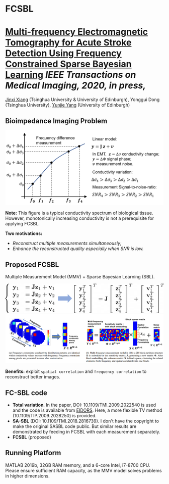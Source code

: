 # FCSBL
# [Multi-frequency Electromagnetic Tomography for Acute Stroke Detection Using Frequency Constrained Sparse Bayesian Learning](https://jinxixiang.github.io/files/FCSBL_2020_TMI.pdf) _IEEE Transactions on Medical Imaging, 2020, in press,_
[Jinxi Xiang](https://jinxixiang.github.io/) (Tsinghua University & University of Edinburgh), Yonggui Dong (Tsinghua University), [Yunjie Yang](https://www.yangresearchgroup.com/members) (University of Edinburgh) 


Bioimpedance Imaging Problem
----------
<img src="bioimpedance.png" width="700px"/>

**Note:** This figure is a typical conductivity spectrum of biological tissue. However, monotonically increasing conductivity is not a prerequisite for applying FCSBL.

**Two motivations:**
* _Reconstruct multiple measurements simultaneously;_
* _Enhance the reconstructed quality especially when SNR is low._


Proposed FCSBL
---------
Multiple Measurement Model (MMV) + Sparse Bayesian Learning (SBL).

<img src="mmv.png" width="700px"/>

<img src="Fig2.PNG" width="700px"/>

**Benefits:** exploit `spatial correlation` and `frequency correlation` to reconstruct better images.

FC-SBL code
---------
* **Total variation**. In the paper,  DOI: 10.1109/TMI.2009.2022540 is used and the code is available from [EIDORS](http://eidors3d.sourceforge.net/). Here, a more flexible TV method (10.1109/TIP.2009.2028250) is provided.
* **SA-SBL** (DOI: 10.1109/TMI.2018.2816739). I don't have the copyright to make the original SASBL code public. But similar results are demonstrated by feeding in FCSBL with each measurement separately.
* **FCSBL** (proposed)

Running Platform
----------
MATLAB 2019b, 32GB RAM memory, and a 6-core Intel, i7-8700 CPU. Please ensure sufficient RAM capacity, as the MMV model solves problems in higher dimensions.
